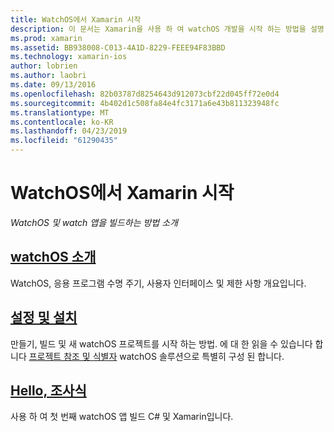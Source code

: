 ```yaml
---
title: WatchOS에서 Xamarin 시작
description: 이 문서는 Xamarin을 사용 하 여 watchOS 개발을 시작 하는 방법을 설명 하는 다양 한 설명서를 링크 합니다. 연결된 된 콘텐츠 watchOS 소개, Xamarin, watchOS 지원 기능을 설치 하는 방법에 설명 및 초기 응용 프로그램을 빌드하는 방법을 보여 줍니다.
ms.prod: xamarin
ms.assetid: BB938008-C013-4A1D-8229-FEEE94F83BBD
ms.technology: xamarin-ios
author: lobrien
ms.author: laobri
ms.date: 09/13/2016
ms.openlocfilehash: 82b03787d8254643d912073cbf22d045ff72e0d4
ms.sourcegitcommit: 4b402d1c508fa84e4fc3171a6e43b811323948fc
ms.translationtype: MT
ms.contentlocale: ko-KR
ms.lasthandoff: 04/23/2019
ms.locfileid: "61290435"
---
```

# <a name="getting-started-with-watchos-in-xamarin"></a>WatchOS에서 Xamarin 시작

_WatchOS 및 watch 앱을 빌드하는 방법 소개_

## <a name="introduction-to-watchosioswatchosget-startedintro-to-watchosmd"></a>[watchOS 소개](~/ios/watchos/get-started/intro-to-watchos.md)

WatchOS, 응용 프로그램 수명 주기, 사용자 인터페이스 및 제한 사항 개요입니다.

## <a name="setup--installationioswatchosget-startedinstallationmd"></a>[설정 및 설치](~/ios/watchos/get-started/installation.md)

만들기, 빌드 및 새 watchOS 프로젝트를 시작 하는 방법.
에 대 한 읽을 수 있습니다 합니다 [프로젝트 참조 및 식별자](~/ios/watchos/get-started/project-references.md) watchOS 솔루션으로 특별히 구성 된 합니다.

## <a name="hello-watchioswatchosget-startedhello-watchmd"></a>[Hello, 조사식](~/ios/watchos/get-started/hello-watch.md)

사용 하 여 첫 번째 watchOS 앱 빌드 C# 및 Xamarin입니다.

